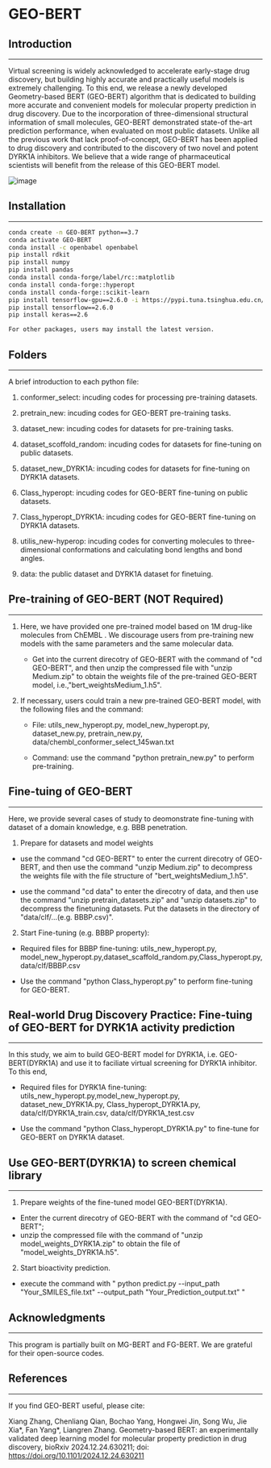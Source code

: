 # GEO-BERT
## Introduction
-----------------------------------
Virtual screening is widely acknowledged to accelerate early-stage drug discovery, but building highly accurate and practically useful models is extremely challenging. To this end, we release a newly developed Geometry-based BERT (GEO-BERT) algorithm that is dedicated to building more accurate and convenient models for molecular property prediction in drug discovery. Due to the incorporation of three-dimensional structural information of small molecules, GEO-BERT demonstrated state-of the-art prediction performance, when evaluated on most public datasets. Unlike all the previous work that lack proof-of-concept, GEO-BERT has been applied to drug discovery and contributed to the discovery of two novel and potent DYRK1A inhibitors. We believe that a wide range of pharmaceutical scientists will benefit from the release of this GEO-BERT model. 

![image](https://github.com/user-attachments/assets/1620b1e7-0ba2-4dbf-9190-2f93f128a512)


## Installation
-----------------------------------
```bash
conda create -n GEO-BERT python==3.7
conda activate GEO-BERT
conda install -c openbabel openbabel
pip install rdkit
pip install numpy
pip install pandas
conda install conda-forge/label/rc::matplotlib
conda install conda-forge::hyperopt
conda install conda-forge::scikit-learn
pip install tensorflow-gpu==2.6.0 -i https://pypi.tuna.tsinghua.edu.cn/simple
pip install tensorflow==2.6.0
pip install keras==2.6

For other packages, users may install the latest version.
```

## Folders
-----------------------------------
A brief introduction to each python file:

1. conformer_select: incuding codes for processing pre-training datasets.

2. pretrain_new: incuding codes for GEO-BERT pre-training tasks.

3. dataset_new: incuding codes for datasets for pre-training tasks.

4. dataset_scoffold_random: incuding codes for datasets for fine-tuning on public datasets.

5. dataset_new_DYRK1A: incuding codes for datasets for fine-tuning on DYRK1A datasets.

6. Class_hyperopt: incuding codes for GEO-BERT fine-tuning on public datasets.

7. Class_hyperopt_DYRK1A: incuding codes for GEO-BERT fine-tuning on DYRK1A datasets.

8. utilis_new-hyperop: incuding codes for converting molecules to three-dimensional conformations and calculating bond lengths and bond angles.

9. data: the public dataset and DYRK1A dataset for finetuing.

## Pre-training of GEO-BERT (NOT Required)
-----------------------------------
1. Here, we have provided one pre-trained model based on 1M drug-like molecules from ChEMBL . We discourage users from pre-training new models with the same parameters and the same molecular data.

   * Get into the current direcotry of GEO-BERT with the command of "cd GEO-BERT", and then unzip the compressed file with "unzip Medium.zip" to obtain the weights file of the pre-trained GEO-BERT model, i.e.,"bert_weightsMedium_1.h5".
   
2. If necessary, users could train a new pre-trained GEO-BERT model, with the following files and the command:

   * File: utils_new_hyperopt.py, model_new_hyperopt.py, dataset_new.py, pretrain_new.py, data/chembl_conformer_select_145wan.txt
   
   * Command: use the command "python pretrain_new.py" to perform pre-training.


## Fine-tuing of GEO-BERT 
-----------------------------------
Here, we provide several cases of study to deomonstrate fine-tuning with dataset of a domain knowledge, e.g. BBB penetration.  

1. Prepare for datasets and model weights

* use the command "cd GEO-BERT" to enter the current direcotry of GEO-BERT, and then use the command "unzip Medium.zip" to decompress the weights file with the file structure of "bert_weightsMedium_1.h5".

* use the command "cd data" to enter the direcotry of data, and then use the command "unzip pretrain_datasets.zip" and "unzip datasets.zip" to decompress the finetuning datasets. Put the datasets in the directory of "data/clf/...(e.g. BBBP.csv)".

2. Start Fine-tuning (e.g. BBBP property): 

* Required files for BBBP fine-tuning: utils_new_hyperopt.py, model_new_hyperopt.py,dataset_scaffold_random.py,Class_hyperopt.py, data/clf/BBBP.csv

* Use the command "python Class_hyperopt.py" to perform fine-tuning for GEO-BERT.


## Real-world Drug Discovery Practice: Fine-tuing of GEO-BERT for DYRK1A activity prediction
-----------------------------------

In this study, we aim to build GEO-BERT model for DYRK1A, i.e. GEO-BERT(DYRK1A) and use it to faciliate virtual screening for DYRK1A inhibitor. To this end, 

* Required files for DYRK1A fine-tuning: utils_new_hyperopt.py,model_new_hyperopt.py, dataset_new_DYRK1A.py, Class_hyperopt_DYRK1A.py, data/clf/DYRK1A_train.csv, data/clf/DYRK1A_test.csv

* Use the command "python Class_hyperopt_DYRK1A.py" to fine-tune for GEO-BERT on DYRK1A dataset.

## Use GEO-BERT(DYRK1A) to screen chemical library
-----------------------------------
1. Prepare weights of the fine-tuned model GEO-BERT(DYRK1A).

* Enter the current direcotry of GEO-BERT with the command of "cd GEO-BERT";
* unzip the compressed file with the command of "unzip model_weights_DYRK1A.zip" to obtain the file of "model_weights_DYRK1A.h5".
  
2. Start bioactivity prediction.

* execute the command with " python predict.py --input_path "Your_SMILES_file.txt" --output_path "Your_Prediction_output.txt" "

## Acknowledgments
-----------------------------------
This program is partially built on MG-BERT and FG-BERT. We are grateful for their open-source codes.

## References
-----------------------------------
If you find GEO-BERT useful, please cite: 

Xiang Zhang, Chenliang Qian, Bochao Yang, Hongwei Jin, Song Wu, Jie Xia*, Fan Yang*, Liangren Zhang. Geometry-based BERT: an experimentally validated deep learning model for molecular property prediction in drug discovery, bioRxiv 2024.12.24.630211; doi: https://doi.org/10.1101/2024.12.24.630211

